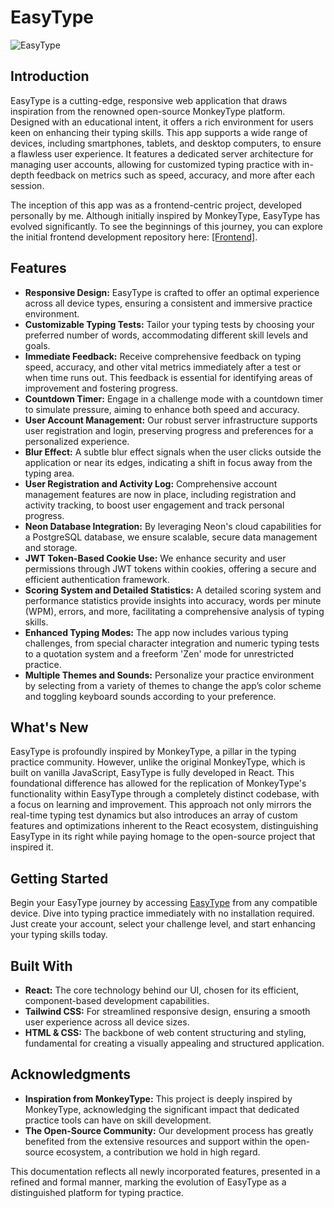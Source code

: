 # EasyType

![EasyType](https://github.com/miguelrodriguezp99/typing-web-app/assets/72866796/5de5208d-13de-435b-bb7c-38633b4db33e)

## Introduction

EasyType is a cutting-edge, responsive web application that draws inspiration from the renowned open-source MonkeyType platform. Designed with an educational intent, it offers a rich environment for users keen on enhancing their typing skills. This app supports a wide range of devices, including smartphones, tablets, and desktop computers, to ensure a flawless user experience. It features a dedicated server architecture for managing user accounts, allowing for customized typing practice with in-depth feedback on metrics such as speed, accuracy, and more after each session.

The inception of this app was as a frontend-centric project, developed personally by me. Although initially inspired by MonkeyType, EasyType has evolved significantly. To see the beginnings of this journey, you can explore the initial frontend development repository here: [\[Frontend\]](https://github.com/miguelrodriguezp99/typing-web-frontend).

## Features

- **Responsive Design:** EasyType is crafted to offer an optimal experience across all device types, ensuring a consistent and immersive practice environment.
- **Customizable Typing Tests:** Tailor your typing tests by choosing your preferred number of words, accommodating different skill levels and goals.
- **Immediate Feedback:** Receive comprehensive feedback on typing speed, accuracy, and other vital metrics immediately after a test or when time runs out. This feedback is essential for identifying areas of improvement and fostering progress.
- **Countdown Timer:** Engage in a challenge mode with a countdown timer to simulate pressure, aiming to enhance both speed and accuracy.
- **User Account Management:** Our robust server infrastructure supports user registration and login, preserving progress and preferences for a personalized experience.
- **Blur Effect:** A subtle blur effect signals when the user clicks outside the application or near its edges, indicating a shift in focus away from the typing area.
- **User Registration and Activity Log:** Comprehensive account management features are now in place, including registration and activity tracking, to boost user engagement and track personal progress.
- **Neon Database Integration:** By leveraging Neon's cloud capabilities for a PostgreSQL database, we ensure scalable, secure data management and storage.
- **JWT Token-Based Cookie Use:** We enhance security and user permissions through JWT tokens within cookies, offering a secure and efficient authentication framework.
- **Scoring System and Detailed Statistics:** A detailed scoring system and performance statistics provide insights into accuracy, words per minute (WPM), errors, and more, facilitating a comprehensive analysis of typing skills.
- **Enhanced Typing Modes:** The app now includes various typing challenges, from special character integration and numeric typing tests to a quotation system and a freeform 'Zen' mode for unrestricted practice.
- **Multiple Themes and Sounds:** Personalize your practice environment by selecting from a variety of themes to change the app’s color scheme and toggling keyboard sounds according to your preference.

## What's New

EasyType is profoundly inspired by MonkeyType, a pillar in the typing practice community. However, unlike the original MonkeyType, which is built on vanilla JavaScript, EasyType is fully developed in React. This foundational difference has allowed for the replication of MonkeyType's functionality within EasyType through a completely distinct codebase, with a focus on learning and improvement. This approach not only mirrors the real-time typing test dynamics but also introduces an array of custom features and optimizations inherent to the React ecosystem, distinguishing EasyType in its right while paying homage to the open-source project that inspired it.

## Getting Started

Begin your EasyType journey by accessing [EasyType](https://typing-web.vercel.app) from any compatible device. Dive into typing practice immediately with no installation required. Just create your account, select your challenge level, and start enhancing your typing skills today.

## Built With

- **React:** The core technology behind our UI, chosen for its efficient, component-based development capabilities.
- **Tailwind CSS:** For streamlined responsive design, ensuring a smooth user experience across all device sizes.
- **HTML & CSS:** The backbone of web content structuring and styling, fundamental for creating a visually appealing and structured application.

## Acknowledgments

- **Inspiration from MonkeyType:** This project is deeply inspired by MonkeyType, acknowledging the significant impact that dedicated practice tools can have on skill development.
- **The Open-Source Community:** Our development process has greatly benefited from the extensive resources and support within the open-source ecosystem, a contribution we hold in high regard.

This documentation reflects all newly incorporated features, presented in a refined and formal manner, marking the evolution of EasyType as a distinguished platform for typing practice.
